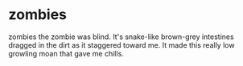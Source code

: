# zombies
zombies 
 the zombie was blind. It's snake-like brown-grey intestines dragged in the dirt as it staggered toward me. It made this really low growling moan that gave me chills.
